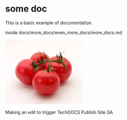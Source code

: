 # some doc

This is a basic example of documentation.

inside docs/more_docs/even_more_docs/more_docs.md

![tomato1](../../download.jpeg)

Making an edit to trigger TechDOCS Publish Site GA